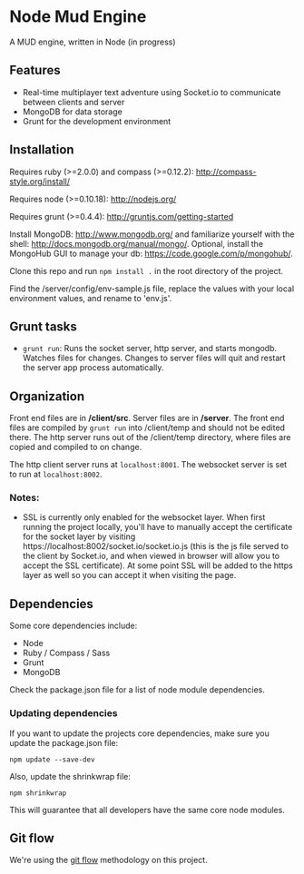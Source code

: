 # Node Mud Engine

A MUD engine, written in Node (in progress)

## Features

- Real-time multiplayer text adventure using Socket.io to communicate between clients and server
- MongoDB for data storage
- Grunt for the development environment

## Installation

Requires ruby (>=2.0.0) and compass (>=0.12.2): http://compass-style.org/install/

Requires node (>=0.10.18): http://nodejs.org/

Requires grunt (>=0.4.4): http://gruntjs.com/getting-started

Install MongoDB: http://www.mongodb.org/ and familiarize yourself with the shell: http://docs.mongodb.org/manual/mongo/. Optional, install the MongoHub GUI to manage your db: https://code.google.com/p/mongohub/.

Clone this repo and run `npm install .` in the root directory of the project.

Find the /server/config/env-sample.js file, replace the values with your local environment values, and rename to 'env.js'.

## Grunt tasks

- `grunt run`: Runs the socket server, http server, and starts mongodb. Watches files for changes. Changes to server files will quit and restart the server app process automatically.

## Organization

Front end files are in **/client/src**. Server files are in **/server**. The front end files are compiled by `grunt run` into /client/temp and should not be edited there. The http server runs out of the /client/temp directory, where files are copied and compiled to on change.

The http client server runs at `localhost:8001`. The websocket server is set to run at `localhost:8002`.

### Notes:

- SSL is currently only enabled for the websocket layer. When first running the project locally, you'll have to manually accept the certificate for the socket layer by visiting https://localhost:8002/socket.io/socket.io.js (this is the js file served to the client by Socket.io, and when viewed in browser will allow you to accept the SSL certificate). At some point SSL will be added to the https layer as well so you can accept it when visiting the page.

## Dependencies

Some core dependencies include: 

- Node
- Ruby / Compass / Sass
- Grunt
- MongoDB

Check the package.json file for a list of node module dependencies.

### Updating dependencies

If you want to update the projects core dependencies, make sure you update the package.json file:

    npm update --save-dev

Also, update the shrinkwrap file:
    
    npm shrinkwrap

This will guarantee that all developers have the same core node modules.

## Git flow

We're using the [git flow](http://nvie.com/posts/a-successful-git-branching-model/) methodology on this project.